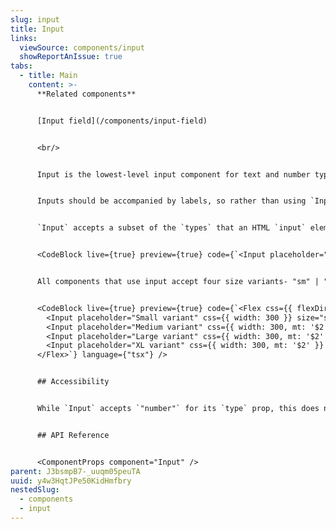 ```yaml
---
slug: input
title: Input
links:
  viewSource: components/input
  showReportAnIssue: true
tabs:
  - title: Main
    content: >-
      **Related components**


      [Input field](/components/input-field)


      <br/>


      Input is the lowest-level input component for text and number types.


      Inputs should be accompanied by labels, so rather than using `Input` directly in a UI, it’s normally best to use a field component, which combines an `Input` with a `Label` and displays validation errors. If none of the existing field components suit your needs, it might be worth adding a new one.


      `Input` accepts a subset of the `types` that an HTML `input` element because we have more specialised components for the others (e.g. `Checkbox`, `Radio`).


      <CodeBlock live={true} preview={true} code={`<Input placeholder="Placeholder text" css={{ width: 300 }} />`} language={"tsx"} />


      All components that use input accept four size variants- "sm" | "md" | "lg" | "xl"


      <CodeBlock live={true} preview={true} code={`<Flex css={{ flexDirection: 'column' }}>
        <Input placeholder="Small variant" css={{ width: 300 }} size="sm" />
        <Input placeholder="Medium variant" css={{ width: 300, mt: '$2' }} size="md" />
        <Input placeholder="Large variant" css={{ width: 300, mt: '$2' }} size="lg" />
        <Input placeholder="XL variant" css={{ width: 300, mt: '$2' }} size="xl" />
      </Flex>`} language={"tsx"} />


      ## Accessibility


      While `Input` accepts `"number"` for its `type` prop, this does not render `<input type="number"/>`. Instead, it renders `<input type="text" inputmode="numeric" pattern=[0-9]*/>` to tell browsers to show a numeric keyboard while avoiding the [UX and accessibility problems associated with `type="number"`](https://technology.blog.gov.uk/2020/02/24/why-the-gov-uk-design-system-team-changed-the-input-type-for-numbers/).


      ## API Reference


      <ComponentProps component="Input" />
parent: J3bsmpB7-_uuqm05peuTA
uuid: y4w3HqtJPe50KidHmfbry
nestedSlug:
  - components
  - input
---
```

